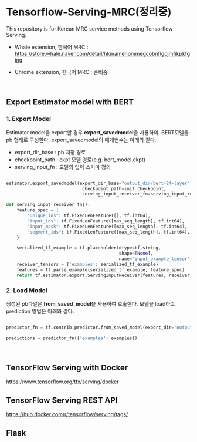 # Tensorflow-Serving-MRC(정리중)

This repository is for Korean MRC service methods using Tensorflow Serving.

* Whale extension, 한국어 MRC : https://store.whale.naver.com/detail/hkmamenommegcobnflgojmfikpkfgjng

* Chrome extension, 한국어 MRC : 준비중

<br>

## Export Estimator model with BERT


### 1. Export Model 

Estimator model을 export할 경우 <b>export_savedmodel</b>을 사용하여, BERT모델을 pb 형태로 구성한다. export_savedmodel의 매개변수는 아래와 같다. 

 - export_dir_base : pb 저장 경로 
 - checkpoint_path : ckpt 모델 경로(e.g. bert_model.ckpt)
 - serving_input_fn : 모델의 입력 스키마 정의 
 
```python

estimator.export_savedmodel(export_dir_base="output_dir/bert-24-layer",
                             checkpoint_path=init_checkpoint,
                             serving_input_receiver_fn=serving_input_receiver_fn)

def serving_input_receiver_fn():
    feature_spec = {
		"unique_ids": tf.FixedLenFeature([], tf.int64),
		"input_ids": tf.FixedLenFeature([max_seq_length], tf.int64),
		"input_mask": tf.FixedLenFeature([max_seq_length], tf.int64),
		"segment_ids": tf.FixedLenFeature([max_seq_length], tf.int64),
	}

    serialized_tf_example = tf.placeholder(dtype=tf.string,
                                           shape=[None],
                                           name='input_example_tensor')
    receiver_tensors = {'examples': serialized_tf_example}
    features = tf.parse_example(serialized_tf_example, feature_spec)
    return tf.estimator.export.ServingInputReceiver(features, receiver_tensors)
```

### 2. Load Model 

생성된 pb파일은  <b>from_saved_model</b>을 사용하여 호출한다. 모델을 load하고 prediction  방법은 아래와 같다. 

```python

predictor_fn = tf.contrib.predictor.from_saved_model(export_dir="output_dit/bert-24-layer")

predictions = predictor_fn({'examples': examples})

```






<br>

## TensorFlow Serving with Docker

https://www.tensorflow.org/tfx/serving/docker

## TensorFlow Serving REST API

https://hub.docker.com/r/tensorflow/serving/tags/

## Flask 
